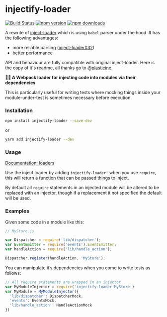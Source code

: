 # injectify-loader

[![Build Status](https://travis-ci.org/vladimir-tikhonov/injectify-loader.svg?branch=master)](https://travis-ci.org/vladimir-tikhonov/injectify-loader)
[![npm version](https://img.shields.io/npm/v/injectify-loader.svg?style=flat-square)](https://www.npmjs.com/package/injectify-loader) [![npm downloads](https://img.shields.io/npm/dm/injectify-loader.svg?style=flat-square)](https://www.npmjs.com/package/injectify-loader)

A rewrite of [inject-loader](https://github.com/plasticine/inject-loader) which is using `babel` parser under the hood. It has the following advantages:
- more reliable parsing ([inject-loader#32](https://github.com/plasticine/inject-loader/issues/32))
- better performance

API and behaviour are fully compatible with original inject-loader. Here is the copy of it's readme, all thanks go to [@plasticine](https://github.com/plasticine).

**💉👾 A Webpack loader for injecting code into modules via their dependencies**

This is particularly useful for writing tests where mocking things inside your module-under-test is sometimes necessary before execution.

### Installation

```bash
npm install injectify-loader --save-dev
```

or

```bash
yarn add injectify-loader --dev
```

### Usage

[Documentation: loaders](https://webpack.js.org/concepts/loaders/)

Use the inject loader by adding `injectify-loader!` when you use `require`, this will return a function that can be passed things to inject.

By default all `require` statements in an injected module will be altered to be replaced with an injector, though if a replacement it not specified the default will be used.

### Examples

Given some code in a module like this:

```javascript
// MyStore.js

var Dispatcher = require('lib/dispatcher');
var EventEmitter = require('events').EventEmitter;
var handleAction = require('lib/handle_action');

Dispatcher.register(handleAction, 'MyStore');
```

You can manipulate it’s dependencies when you come to write tests as follows:

```javascript
// All require statements are wrapped in an injector
var MyModuleInjector = require('injectify-loader!MyStore')
var MyModule = MyModuleInjector({
  'lib/dispatcher': DispatcherMock,
  'events': EventsMock,
  'lib/handle_action': HandleActionMock
})
```
